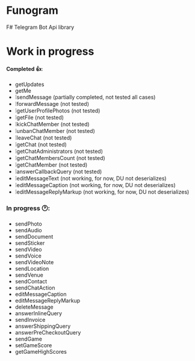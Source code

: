 # Funogram
F# Telegram Bot Api library

# Work in progress

#### Completed 👍:
- getUpdates
- getMe
- ❕sendMessage (partially completed, not tested all cases)
- ❕forwardMessage (not tested)
- ❕getUserProfilePhotos (not tested)
- ❕getFile (not tested)
- ❕kickChatMember (not tested)
- ❕unbanChatMember (not tested)
- ❕leaveChat (not tested)
- ❕getChat (not tested)
- ❕getChatAdministrators (not tested)
- ❕getChatMembersCount (not tested)
- ❕getChatMember (not tested)
- ❕answerCallbackQuery (not tested)
- ❕editMessageText (not working, for now, DU not deserializes)
- ❕editMessageCaption (not working, for now, DU not deserializes)
- ❕editMessageReplyMarkup (not working, for now, DU not deserializes)


### In progress 🕐:
- sendPhoto
- sendAudio
- sendDocument
- sendSticker
- sendVideo
- sendVoice
- sendVideoNote
- sendLocation
- sendVenue
- sendContact
- sendChatAction
- editMessageCaption
- editMessageReplyMarkup
- deleteMessage
- answerInlineQuery
- sendInvoice
- answerShippingQuery
- answerPreCheckoutQuery
- sendGame
- setGameScore
- getGameHighScores